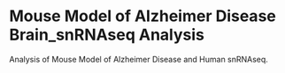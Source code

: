# Mouse Model of Alzheimer Disease Brain_snRNAseq Analysis
Analysis of Mouse Model of Alzheimer Disease and Human snRNAseq.
